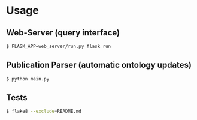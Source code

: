 # Usage

## Web-Server (query interface)

```bash
$ FLASK_APP=web_server/run.py flask run
```

## Publication Parser (automatic ontology updates)

```bash
$ python main.py
```

## Tests

```bash
$ flake8 --exclude=README.md
```
